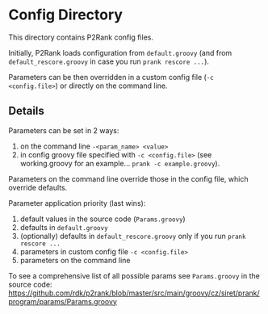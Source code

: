 Config Directory
================

This directory contains P2Rank config files.

Initially, P2Rank loads configuration from `default.groovy` (and from `default_rescore.groovy` in case you run `prank rescore ...`).

Parameters can be then overridden in a custom config file (`-c <config.file>`) or directly on the command line.

## Details

Parameters can be set in 2 ways:
1. on the command line `-<param_name> <value>`
2. in config groovy file specified with `-c <config.file>` (see working.groovy for an example... `prank -c example.groovy`). 

Parameters on the command line override those in the config file, which override defaults.

Parameter application priority (last wins):
1. default values in the source code (`Params.groovy`)
2. defaults in `default.groovy`
3. (optionally) defaults in `default_rescore.groovy` only if you run `prank rescore ...`
4. parameters in custom config file `-c <config.file>`
5. parameters on the command line

To see a comprehensive list of all possible params see `Params.groovy` in the source code:
https://github.com/rdk/p2rank/blob/master/src/main/groovy/cz/siret/prank/program/params/Params.groovy
